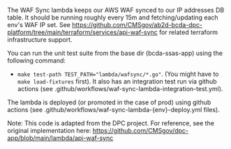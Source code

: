 The WAF Sync lambda keeps our AWS WAF synced to our IP addresses DB table.  It should be running roughly every 15m and fetching/updating each env's WAF IP set.  See https://github.com/CMSgov/ab2d-bcda-dpc-platform/tree/main/terraform/services/api-waf-sync for related terraform infrastructure support.

You can run the unit test suite from the base dir (bcda-ssas-app) using the following command:
- `make test-path TEST_PATH="lambda/wafsync/*.go"`.  (You might have to `make load-fixtures` first).  It also has an integration test run via github actions (see .github/workflows/waf-sync-lambda-integration-test.yml).

The lambda is deployed (or promoted in the case of prod) using github actions (see .github/workflows/waf-sync-lambda-{env}-deploy.yml files).

Note: This code is adapted from the DPC project. For reference, see the original implementation here: https://github.com/CMSgov/dpc-app/blob/main/lambda/api-waf-sync
